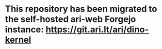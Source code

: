 # This repository has been migrated to the self-hosted ari-web Forgejo instance: <https://git.ari.lt/ari/dino-kernel>
